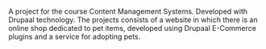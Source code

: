 A project for the course Content Management Systems. Developed with Drupaal technology.
The projects consists of a website in which there is an online shop dedicated to pet items, developed using Drupaal E-Commerce plugins 
and a service for adopting pets. 
